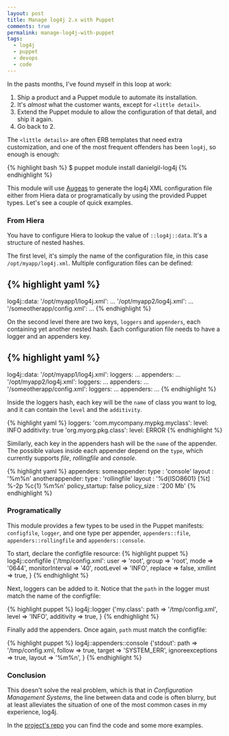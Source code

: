```yaml
---
layout: post
title: Manage log4j 2.x with Puppet
comments: true
permalink: manage-log4j-with-puppet
tags:
  - log4j
  - puppet
  - devops
  - code
---
```


In the pasts months, I've found myself in this loop at work:

1. Ship a product and a Puppet module to automate its installation.
2. It's *almost* what the customer wants, except for `<little detail>`.
3. Extend the Puppet module to allow the configuration of that detail, and ship it again.
4. Go back to 2.

The `<little details>` are often ERB templates that need extra customization, and one of the most frequent offenders has been `log4j`, so enough is enough:

{% highlight bash %}
$ puppet module install danielgil-log4j
{% endhighlight %}

This module will use [Augeas](http://augeas.net/) to generate the log4j XML configuration file either from Hiera data or programatically by using the provided Puppet types. Let's see a couple of quick examples.

### From Hiera

You have to configure Hiera to lookup the value of `::log4j::data`. It's a structure of nested hashes. 

The first level, it's simply the name of the configuration file, in this case `/opt/myapp/log4j.xml`. Multiple configuration files can be defined:

{% highlight yaml %}
---
log4j::data:
    '/opt/myapp1/log4j.xml':
        ...
    '/opt/myapp2/log4j.xml':
        ...
    '/someotherapp/config.xml':
        ...
{% endhighlight %}

On the second level there are two keys, `loggers` and `appenders`, each containing yet another nested hash. Each configuration file needs to have a logger and an appenders key.

{% highlight yaml %}
---
log4j::data:
    '/opt/myapp1/log4j.xml':
        loggers:
           ...
        appenders:
           ...
    '/opt/myapp2/log4j.xml':
        loggers:
           ...
        appenders:
           ...
    '/someotherapp/config.xml':
        loggers:
           ...
        appenders:
           ...
{% endhighlight %}

Inside the loggers hash, each key will be the `name` of class you want to log, and it can contain the `level` and the `additivity`.

{% highlight yaml %}
    loggers:
        'com.mycompany.mypkg.myclass':
            level: INFO
            additivity: true
        'org.myorg.pkg.class':
            level: ERROR
{% endhighlight %}

Similarly, each key in the appenders hash will be the `name` of the appender. The possible values inside each appender depend on the `type`, which currently supports *file*, *rollingfile* and *console*.

{% highlight yaml %}
    appenders:
        someappender:
            type          : 'console'
            layout        : '%m%n'
        anotherappender:
            type          : 'rollingfile'
            layout        : '%d{ISO8601} [%t] %-2p %c{1} %m%n'
            policy_startup: false
            policy_size   : '200 Mb'
{% endhighlight %}


### Programatically

This module provides a few types to be used in the Puppet manifests: `configfile`, `logger`, and one type per appender, `appenders::file`, `appenders::rollingfile` and `appenders::console`.

To start, declare the configfile resource:
{% highlight puppet %}
log4j::configfile {'/tmp/config.xml':
  user            => 'root',
  group           => 'root',
  mode            => '0644',
  monitorInterval => '40',
  rootLevel       => 'INFO',
  replace         => false,
  xmllint         => true,
}
{% endhighlight %}

Next, loggers can be added to it. Notice that the `path` in the logger must match the name of the configfile:

{% highlight puppet %}
log4j::logger {'my.class':
  path       => '/tmp/config.xml',
  level      => 'INFO',
  additivity => true,
}
{% endhighlight %}

Finally add the appenders. Once again, `path` must match the configfile:

{% highlight puppet %}
log4j::appenders::console {'stdout':
  path     => '/tmp/config.xml,
  follow   => true,
  target   => 'SYSTEM_ERR',
  ignoreexceptions => true,
  layout   => '%m%n',
}
{% endhighlight %}

### Conclusion
This doesn't solve the real problem, which is that in *Configuration Management Systems*, the line between data and code is often blurry, but at least alleviates the situation of one of the most common cases in my experience, log4j.

In the [project's repo](https://github.com/danielgil/log4j) you can find the code and some more examples.

